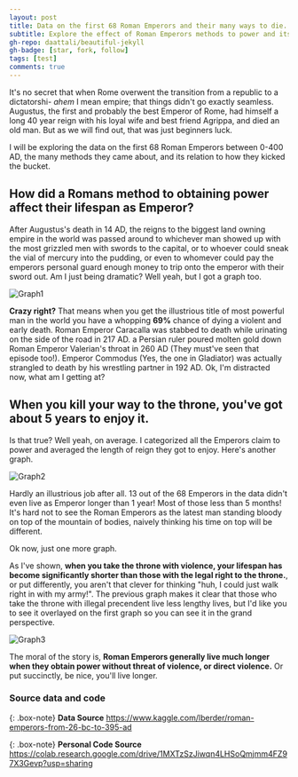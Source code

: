 ```yaml
---
layout: post
title: Data on the first 68 Roman Emperors and their many ways to die.
subtitle: Explore the effect of Roman Emperors methods to power and its relation to their demises.
gh-repo: daattali/beautiful-jekyll
gh-badge: [star, fork, follow]
tags: [test]
comments: true
---
```


  It's no secret that when Rome overwent the transition from a republic to a dictatorshi- *ahem* I mean empire; that things didn't go exactly seamless. Augustus, the first and probably the best Emperor of Rome, had himself a long 40 year reign with his loyal wife and best friend Agrippa, and died an old man. But as we will find out, that was just beginners luck.

  I will be exploring the data on the first 68 Roman Emperors between 0-400 AD, the many methods they came about, and its relation to how they kicked the bucket.

## How did a Romans method to obtaining power affect their lifespan as Emperor?



  After Augustus's death in 14 AD, the reigns to the biggest land owning empire in the world was passed around to whichever man showed up with the most grizzled men with swords to the capital, or to whoever could sneak the vial of mercury into the pudding, or even to whomever could pay the emperors personal guard enough money to trip onto the emperor with their sword out. Am I just being dramatic? Well yeah, but I got a graph too.



![Graph1](https://i.imgur.com/3PVB7tk.png)


**Crazy right?** That means when you get the illustrious title of most powerful man in the world you have a whopping **69%** chance of dying a violent and early death. Roman Emperor Caracalla was stabbed to death while urinating on the side of the road in 217 AD. a Persian ruler poured molten gold down Roman Emperor Valerian's throat in 260 AD (They must've seen that episode too!). Emperor Commodus (Yes, the one in Gladiator) was actually strangled to death by his wrestling partner in 192 AD. Ok, I'm distracted now, what am I getting at?

## When you kill your way to the throne, you've got about 5 years to enjoy it.

Is that true? Well yeah, on average. I categorized all the Emperors claim to power and averaged the length of reign they got to enjoy. Here's another graph.

![Graph2](https://i.imgur.com/uVPjFzT.png)

Hardly an illustrious job after all. 13 out of the 68 Emperors in the data didn't even live as Emperor longer than 1 year! Most of those less than 5 months! It's hard not to see the Roman Emperors as the latest man standing bloody on top of the mountain of bodies, naively thinking his time on top will be different.

Ok now, just one more graph.

As I've shown, **when you take the throne with violence, your lifespan has become significantly shorter than those with the legal right to the throne.**, or put differently, you aren't that clever for thinking "huh, I could just walk right in with my army!". The previous graph makes it clear that those who take the throne with illegal precendent live less lengthy lives, but I'd like you to see it overlayed on the first graph so you can see it in the grand perspective.

![Graph3](https://i.imgur.com/WSsSMG5.png)

The moral of the story is, **Roman Emperors generally live much longer when they obtain power without threat of violence, or direct violence.** Or put succinctly, be nice, you'll live longer.

### Source data and code

{: .box-note}
**Data Source** https://www.kaggle.com/lberder/roman-emperors-from-26-bc-to-395-ad

{: .box-note}
**Personal Code Source** https://colab.research.google.com/drive/1MXTzSzJiwqn4LHSoQmjmm4FZ97X3Gevp?usp=sharing

